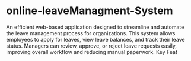 # online-leaveManagment-System
An efficient web-based application designed to streamline and automate the leave management process for organizations. This system allows employees to apply for leaves, view leave balances, and track their leave status. Managers can review, approve, or reject leave requests easily, improving overall workflow and reducing manual paperwork.  Key Feat
